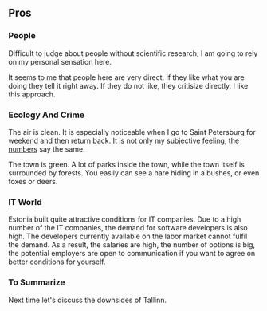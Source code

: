 ## Pros

### People

Difficult to judge about people without scientific research, I am going to rely on my personal sensation here.

It seems to me that people here are very direct. If they like what you are doing they tell it right away. If they do not like, they critisize directly. I like this approach.

### Ecology And Crime

The air is clean. It is especially noticeable when I go to Saint Petersburg for weekend and then return back. It is not only my subjective feeling, [the numbers](https://www.numbeo.com/pollution/compare_cities.jsp?country1=Estonia&country2=Russia&city1=Tallinn&city2=Saint+Petersburg) say the same.

The town is green. A lot of parks inside the town, while the town itself is surrounded by forests. You easily can see a hare hiding in a bushes, or even foxes or deers.

### IT World

Estonia built quite attractive conditions for IT companies. Due to a high number of the IT companies, the demand for software developers is also high. The developers currently available on the labor market cannot fulfil the demand. As a result, the salaries are high, the number of options is big, the potential employers are open to communication if you want to agree on better conditions for yourself.

### To Summarize

Next time let's discuss the downsides of Tallinn.

